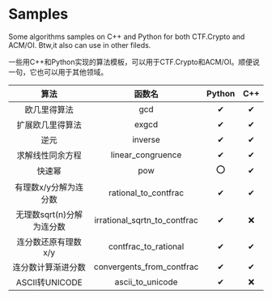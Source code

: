 # Samples

Some algorithms samples on C++ and Python for both CTF.Crypto and ACM/OI. Btw,it also can use in other fileds.

一些用C++和Python实现的算法模板，可以用于CTF.Crypto和ACM/OI。顺便说一句，它也可以用于其他领域。

|           算法           |            函数名            | Python | C++ |
| :-----------------------: | :--------------------------: | :----: | :-: |
|       欧几里得算法       |             gcd             |   ✔   | ✔ |
|     扩展欧几里得算法     |            exgcd            |   ✔   | ✔ |
|           逆元           |           inverse           |   ✔   | ✔ |
|     求解线性同余方程     |      linear_congruence      |   ✔   | ✔ |
|          快速幂          |             pow             |   ⭕   | ✔ |
|   有理数x/y分解为连分数   |     rational_to_contfrac     |   ✔   | ✔ |
| 无理数sqrt(n)分解为连分数 | irrational_sqrtn_to_contfrac |   ✔   | ❌ |
|    连分数还原有理数x/y    |     contfrac_to_rational     |   ✔   | ✔ |
|    连分数计算渐进分数    |  convergents_from_contfrac  |   ✔   | ✔ |
|      ASCII转UNICODE      |       ascii_to_unicode       |   ✔   | ❌ |
